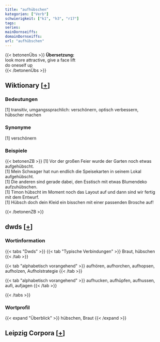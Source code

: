 ```yaml
---
title: "aufhübschen"
kategorien: ["Verb"]
schwierigkeit: ["k1", "h3", "r17"]
tags:
series:
mainDornseiffs:
domainDornseiffs:
url: "aufhübschen"
---
```


{{< betonenÜbs >}}
**Übersetzung:**  
look more attractive, give a face lift  
do oneself up  
{{< /betonenÜbs >}}

## Wiktionary [[+](https://de.wiktionary.org/wiki/aufhübschen)]

### Bedeutungen
[1] transitiv, umgangssprachlich: verschönern, optisch verbessern, hübscher machen  

### Synonyme
[1] verschönern  

### Beispiele
{{< betonenZB >}}
[1] Vor der großen Feier wurde der Garten noch etwas aufgehübscht.  
[1] Mein Schwager hat nun endlich die Speisekarten in seinem Lokal aufgehübscht.  
[1] Die anderen sind gerade dabei, den Esstisch mit etwas Blumendeko aufzuhübschen.  
[1] Timon hübscht im Moment noch das Layout auf und dann sind wir fertig mit dem Entwurf.  
[1] Hübsch doch dein Kleid ein bisschen mit einer passenden Brosche auf!  

{{< /betonenZB >}}


## dwds [[+](https://www.dwds.de/wb/aufhübschen)]

### Wortinformation
{{< tabs "Dwds" >}}
{{< tab "Typische Verbindungen" >}}
Braut, hübschen
{{< /tab >}}

{{< tab "alphabetisch vorangehend" >}}
aufhören, aufhorchen, aufhopsen, aufholzen, Aufholstrategie
{{< /tab >}}

{{< tab "alphabetisch vorangehend" >}}
aufhucken, aufhüpfen, aufhussen, aufi, aufjagen
{{< /tab >}}

{{< /tabs >}}

### Wortprofil
{{< expand "Überblick" >}} hübschen, Braut {{< /expand >}}

## Leipzig Corpora [[+](https://corpora.uni-leipzig.de/en/res?word=aufhübschen&corpusId=deu_newscrawl-public_2018)]

